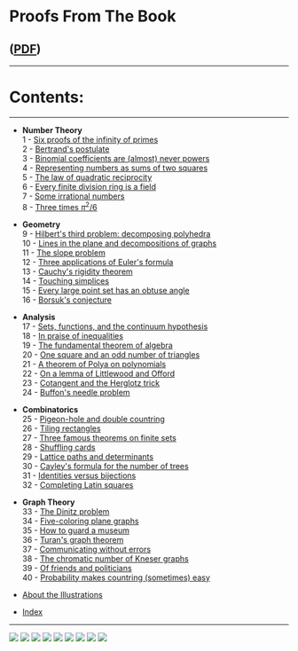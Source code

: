 # Proofs From The Book     
## ([PDF](/Proofs%20from%20THE%20BOOK.pdf))

---------

# Contents:

---------

* **Number Theory**      
  1 - [Six proofs of the infinity of primes](/11)      
  2 - [Bertrand's postulate](/12)            
  3 - [Binomial coefficients are (almost) never powers](/13)      
  4 - [Representing numbers as sums of two squares](/14)                  
  5 - [The law of quadratic reciprocity](/15)                  
  6 - [Every finite division ring is a field](/16)                  
  7 - [Some irrational numbers](/17)                  
  8 - [Three times $\pi^2/6$](/18)                  
  
* **Geometry**            
  9 - [Hilbert's third problem: decomposing polyhedra](/21)                  
  10 - [Lines in the plane and decompositions of graphs](/22)                  
  11 - [The slope problem](/23)                  
  12 - [Three applications of Euler's formula](/24)                  
  13 - [Cauchy's rigidity theorem](/25)                  
  14 - [Touching simplices](/26)                  
  15 - [Every large point set has an obtuse angle](/27)                  
  16 - [Borsuk's conjecture](/28)                  
              
* **Analysis**            
  17 - [Sets, functions, and the continuum hypothesis](/31)            
  18 - [In praise of inequalities](/32)            
  19 - [The fundamental theorem of algebra](/33)            
  20 - [One square and an odd number of triangles](/34)            
  21 - [A theorem of Polya on polynomials](/35)            
  22 - [On a lemma of Littlewood and Offord](/36)            
  23 - [Cotangent and the Herglotz trick](/37)            
  24 - [Buffon's needle problem](/38)            
  
* **Combinatorics**            
  25 - [Pigeon-hole and double countring](/41)            
  26 - [Tiling rectangles](/42)            
  27 - [Three famous theorems on finite sets](/43)      
  28 - [Shuffling cards](/44)      
  29 - [Lattice paths and determinants](/45)      
  30 - [Cayley's formula for the number of trees](/46)      
  31 - [Identities versus bijections](/47)      
  32 - [Completing Latin squares](/48)      
  
* **Graph Theory**      
  33 - [The Dinitz problem](/51)      
  34 - [Five-coloring plane graphs](/52)      
  35 - [How to guard a museum](/53)      
  36 - [Turan's graph theorem](/54)      
  37 - [Communicating without errors](/55)      
  38 - [The chromatic number of Kneser graphs](/56)      
  39 - [Of friends and politicians](/57)      
  40 - [Probability makes countring (sometimes) easy](/58)      
  
* [About the Illustrations](/61)

* [Index](/62)

---------

![](/img/proofs-from-the-book-001.jpg)
![](/img/proofs-from-the-book-002.jpg)
![](/img/proofs-from-the-book-003.jpg)
![](/img/proofs-from-the-book-004.jpg)
![](/img/proofs-from-the-book-005.jpg)
![](/img/proofs-from-the-book-006.jpg)
![](/img/proofs-from-the-book-007.jpg)
![](/img/proofs-from-the-book-008.jpg)
![](/img/proofs-from-the-book-009.jpg)
